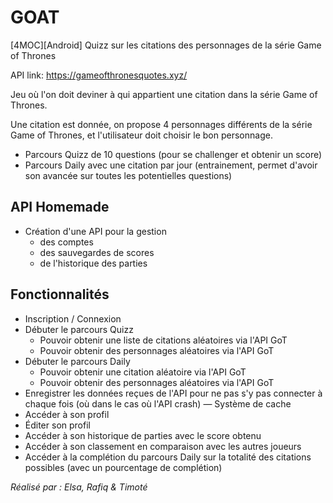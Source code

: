 # GOAT
[4MOC][Android] Quizz sur les citations des personnages de la série Game of Thrones

API link: https://gameofthronesquotes.xyz/

Jeu où l'on doit deviner à qui appartient une citation dans la série Game of Thrones.

Une citation est donnée, on propose 4 personnages différents de la série Game of Thrones, et
l'utilisateur doit choisir le bon personnage.

- Parcours Quizz de 10 questions (pour se challenger et obtenir un score)
- Parcours Daily avec une citation par jour (entrainement, permet d'avoir son avancée sur toutes les
  potentielles questions)

## API Homemade

- Création d'une API pour la gestion
    - des comptes
    - des sauvegardes de scores
    - de l'historique des parties

## Fonctionnalités

- Inscription / Connexion
- Débuter le parcours Quizz
    - Pouvoir obtenir une liste de citations aléatoires via l'API GoT
    - Pouvoir obtenir des personnages aléatoires via l'API GoT
- Débuter le parcours Daily
    - Pouvoir obtenir une citation aléatoire via l'API GoT
    - Pouvoir obtenir des personnages aléatoires via l'API GoT
- Enregistrer les données reçues de l'API pour ne pas s'y pas connecter à chaque fois (où dans le
  cas où l'API crash) — Système de cache
- Accéder à son profil
- Éditer son profil
- Accéder à son historique de parties avec le score obtenu
- Accéder à son classement en comparaison avec les autres joueurs
- Accéder à la complétion du parcours Daily sur la totalité des citations possibles (avec un
  pourcentage de complétion)


*Réalisé par : Elsa, Rafiq & Timoté*
